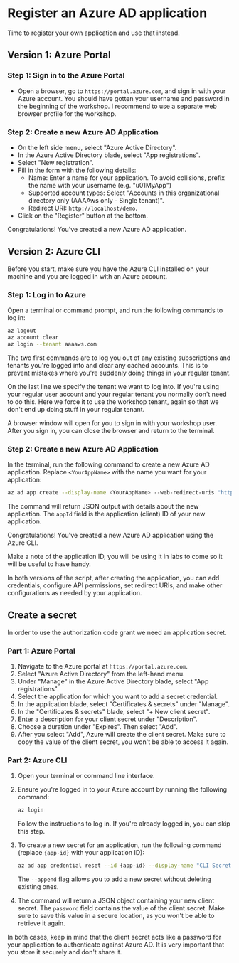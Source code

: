 # Register an Azure AD application

Time to register your own application and use that instead.

## Version 1: Azure Portal

### Step 1: Sign in to the Azure Portal

- Open a browser, go to `https://portal.azure.com`, and sign in with your Azure account. You should have gotten your username and password in the beginning of the workshop. I recommend to use a separate web browser profile for the workshop.

### Step 2: Create a new Azure AD Application

- On the left side menu, select "Azure Active Directory".
- In the Azure Active Directory blade, select "App registrations".
- Select "New registration".
- Fill in the form with the following details:
  - Name: Enter a name for your application. To avoid collisions, prefix the name with your username (e.g. "u01MyApp")
  - Supported account types: Select "Accounts in this organizational directory only (AAAAws only - Single tenant)".
  - Redirect URI: `http://localhost/demo`.
- Click on the "Register" button at the bottom.

Congratulations! You've created a new Azure AD application.

## Version 2: Azure CLI

Before you start, make sure you have the Azure CLI installed on your machine and you are logged in with an Azure account.

### Step 1: Log in to Azure

Open a terminal or command prompt, and run the following commands to log in:

```bash
az logout
az account clear
az login --tenant aaaaws.com   
```

The two first commands are to log you out of any existing subscriptions and tenants you're logged into and clear any cached accounts. This is to prevent mistakes where you're suddenly doing things in your regular tenant.

On the last line we specify the tenant we want to log into. If you're using your regular user account and your regular tenant you normally don't need to do this. Here we force it to use the workshop tenant, again so that we don't end up doing stuff in your regular tenant.

A browser window will open for you to sign in with your workshop user. After you sign in, you can close the browser and return to the terminal.

### Step 2: Create a new Azure AD Application

In the terminal, run the following command to create a new Azure AD application. Replace `<YourAppName>` with the name you want for your application:

```bash
az ad app create --display-name <YourAppName> --web-redirect-uris "http://localhost/demo" --sign-in-audience AzureADMyOrg
```

The command will return JSON output with details about the new application. The `appId` field is the application (client) ID of your new application.

Congratulations! You've created a new Azure AD application using the Azure CLI.

Make a note of the application ID, you will be using it in labs to come so it will be useful to have handy.

In both versions of the script, after creating the application, you can add credentials, configure API permissions, set redirect URIs, and make other configurations as needed by your application.

## Create a secret

In order to use the authorization code grant we need an application secret.

### Part 1: Azure Portal

1. Navigate to the Azure portal at `https://portal.azure.com`.
2. Select "Azure Active Directory" from the left-hand menu.
3. Under "Manage" in the Azure Active Directory blade, select "App registrations".
4. Select the application for which you want to add a secret credential.
5. In the application blade, select "Certificates & secrets" under "Manage".
6. In the "Certificates & secrets" blade, select "+ New client secret".
7. Enter a description for your client secret under "Description".
8. Choose a duration under "Expires". Then select "Add".
9. After you select "Add", Azure will create the client secret. Make sure to copy the value of the client secret, you won't be able to access it again.

### Part 2: Azure CLI

1. Open your terminal or command line interface.
  
2. Ensure you're logged in to your Azure account by running the following command:
  
   ```bash
   az login
   ```

   Follow the instructions to log in. If you're already logged in, you can skip this step.

3. To create a new secret for an application, run the following command (replace `{app-id}` with your application ID):
  
   ```bash
   az ad app credential reset --id {app-id} --display-name "CLI Secret" --append
   ```
  
   The `--append` flag allows you to add a new secret without deleting existing ones.

4. The command will return a JSON object containing your new client secret. The `password` field contains the value of the client secret. Make sure to save this value in a secure location, as you won't be able to retrieve it again.

In both cases, keep in mind that the client secret acts like a password for your application to authenticate against Azure AD. It is very important that you store it securely and don't share it.
